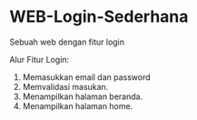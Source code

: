 # WEB-Login-Sederhana
Sebuah web dengan fitur login

Alur Fitur Login:
1. Memasukkan email dan password
2. Memvalidasi masukan.
3. Menampilkan halaman beranda.
3. Menampilkan halaman home.
